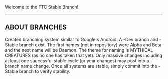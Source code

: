 Welcome to the FTC Stable Branch!

------------
ABOUT BRANCHES
------------
Created branching system similar to Google's Android.
A -Dev branch and -Stable branch exist.
The first names (not in repository) were Alpha and Beta and the next name will be Daemon.
The theme for naming is MYTHICAL CREATURES (as no one has taken that yet).
Only massive changes including at least one successful stable cycle (or year changes) may post into a branch name change.
Once all systems are stable, simply commit into the -Stable branch to verify stability.
